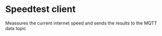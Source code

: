# Speedtest client
Meassures the current internet speed and sends the results to the MQTT data topic